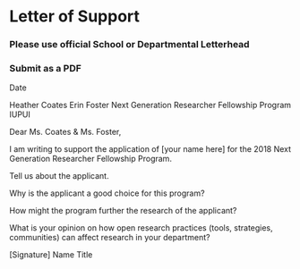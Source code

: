 # Letter of Support

### Please use official School or Departmental Letterhead
### Submit as a PDF

Date

Heather Coates
Erin Foster
Next Generation Researcher Fellowship Program
IUPUI

Dear Ms. Coates & Ms. Foster,

I am writing to support the application of [your name here] for the 2018 Next Generation Researcher Fellowship Program. 

Tell us about the applicant.

Why is the applicant a good choice for this program?

How might the program further the research of the applicant?

What is your opinion on how open research practices (tools, strategies, communities) can affect research in your department?

[Signature]
Name
Title
